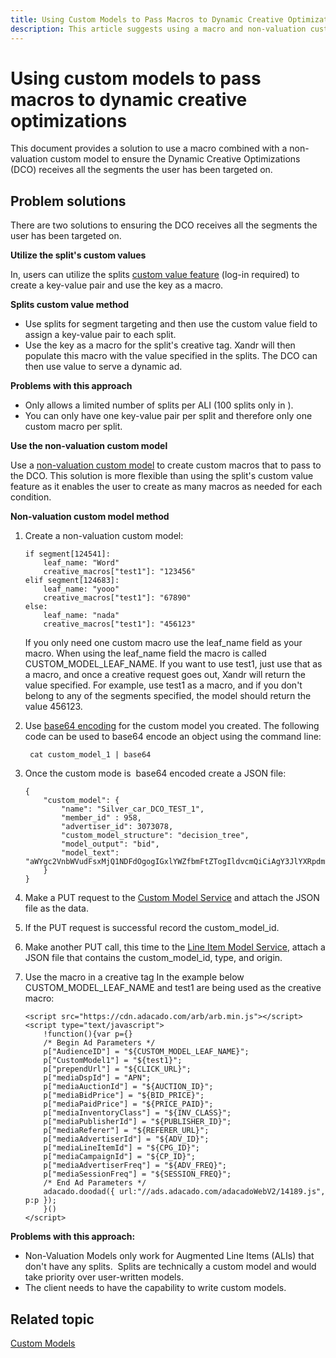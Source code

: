```yaml
---
title: Using Custom Models to Pass Macros to Dynamic Creative Optimizations
description: This article suggests using a macro and non-valuation custom model to ensure the Dynamic Creative Optimizations (DCO) receives targeted segments.
---
```


# Using custom models to pass macros to dynamic creative optimizations

This document provides a solution to use a macro combined with a non-valuation custom model to ensure the Dynamic Creative Optimizations (DCO) receives all the segments the user has been targeted on.

## Problem solutions

There are two solutions to ensuring the DCO receives all the segments the user has been targeted on.

**Utilize the split's custom values**

In, users can utilize the splits [custom value feature](../invest/create-a-programmable-split.md) (log-in required)
to create a key-value pair and use the key as a macro.

**Splits custom value method**

- Use splits for segment targeting and then use the custom value field to assign a key-value pair to each split.
- Use the key as a macro for the split's creative tag. Xandr will then populate this macro with the value specified in the splits. The DCO can then use value to serve a dynamic ad.

**Problems with this approach**

- Only allows a limited number of splits per ALI (100 splits only in ).
- You can only have one key-value pair per split and therefore only one custom macro per split.

**Use the non-valuation custom model**

Use a [non-valuation custom model](nonvaluation-custom-model.md) to create custom macros that to pass to the DCO. This
solution is more flexible than using the split's custom value feature as it enables the user to create as many macros as needed for each condition.

**Non-valuation custom model method**

1. Create a non-valuation custom model:

    ```pre
    if segment[124541]:
        leaf_name: "Word"
        creative_macros["test1"]: "123456"
    elif segment[124683]:
        leaf_name: "yooo"
        creative_macros["test1"]: "67890"
    else:
        leaf_name: "nada"
        creative_macros["test1"]: "456123"
    ```

    If you only need one custom macro use the leaf_name field as your macro. When using the leaf_name field the macro is called CUSTOM_MODEL_LEAF_NAME. If you want to use test1, just use that as a macro, and once a creative request goes out, Xandr will return the value specified. For example, use test1 as a macro, and if you don't belong to any of the segments specified, the model should return the value 456123.

1. Use [base64 encoding](https://developer.mozilla.org/en-US/docs/Glossary/Base64) for the custom model you created. The following code can be used to base64 encode an object using the command line:  

    ```pre
     cat custom_model_1 | base64
    ```

1. Once the custom mode is  base64 encoded create a JSON file:  

    ```pre
    {
        "custom_model": {
            "name": "Silver_car_DCO_TEST_1",
            "member_id" : 958,
            "advertiser_id": 3073078,
            "custom_model_structure": "decision_tree",
            "model_output": "bid",
            "model_text": "aWYgc2VnbWVudFsxMjQ1NDFdOgogIGxlYWZfbmFtZTogIldvcmQiCiAgY3JlYXRpdmVfbWFjcm9zWyJ0ZXN0MSJdOiA...
        }
    }
    ```

1. Make a PUT request to the [Custom Model Service](./custom-model-service.md) and attach the JSON file as the data.

1. If the PUT request is successful record the custom_model_id.

1. Make another PUT call, this time to the [Line Item Model Service](./line-item-model-service.md), attach a JSON file that contains the custom_model_id, type, and origin.

1. Use the macro in a creative tag In the example below CUSTOM_MODEL_LEAF_NAME and test1 are being used as the creative macro:  

    ```pre
    <script src="https://cdn.adacado.com/arb/arb.min.js"></script>
    <script type="text/javascript">
        !function(){var p={}
        /* Begin Ad Parameters */
        p["AudienceID"] = "${CUSTOM_MODEL_LEAF_NAME}";
        p["CustomModel1"] = "${test1}";
        p["prependUrl"] = "${CLICK_URL}";
        p["mediaDspId"] = "APN";
        p["mediaAuctionId"] = "${AUCTION_ID}";
        p["mediaBidPrice"] = "${BID_PRICE}";
        p["mediaPaidPrice"] = "${PRICE_PAID}";
        p["mediaInventoryClass"] = "${INV_CLASS}";
        p["mediaPublisherId"] = "${PUBLISHER_ID}";
        p["mediaReferer"] = "${REFERER_URL}";
        p["mediaAdvertiserId"] = "${ADV_ID}";
        p["mediaLineItemId"] = "${CPG_ID}";
        p["mediaCampaignId"] = "${CP_ID}";
        p["mediaAdvertiserFreq"] = "${ADV_FREQ}";
        p["mediaSessionFreq"] = "${SESSION_FREQ}";
        /* End Ad Parameters */
        adacado.doodad({ url:"//ads.adacado.com/adacadoWebV2/14189.js", p:p });
        }()
    </script>
    ```

**Problems with this approach:**

- Non-Valuation Models only work for Augmented Line Items (ALIs) that don't have any splits.  Splits are technically a custom model and would take priority over user-written models.
- The client needs to have the capability to write custom models.

## Related topic
[Custom Models](custom-models.md)
